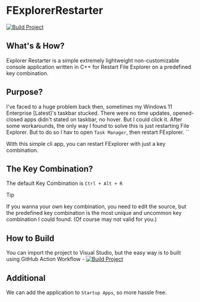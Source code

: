 # FExplorerRestarter

[![Build Project](https://github.com/sipsuru/FExplorerRestarter/actions/workflows/msbuild.yml/badge.svg)](https://github.com/sipsuru/FExplorerRestarter/actions/workflows/msbuild.yml)

## What's & How?
Explorer Restarter is a simple extremely lightweight non-customizable console application written in C++ for Restart File Explorer on a predefined key combination.

## Purpose?
I've faced to a huge problem back then, sometimes my Windows 11 Enterprise [Latest]'s taskbar stucked. There were no time updates, opened-closed apps didn't stated on taskbar, no hover. But I could click it. 
After some workarounds, the only way I found to solve this is just restarting File Explorer. But to do so I hav to open `Task Manager`, then restart FExplorer. ``

With this simple cli app, you can restart FExplorer with just a key combination.

## The Key Combination?
The default Key Combination is `Ctrl + Alt + R`

> [!TIP]
> If you wanna your own key combination, you need to edit the source, but the predefined key combination is the most unique and uncommon key combination I could found. (Of course may not valid for you.)

## How to Build
You can import the project to Visual Studio, but the easy way is to built using GitHub Action Workflow - [![Build Project](https://github.com/sipsuru/FExplorerRestarter/actions/workflows/msbuild.yml/badge.svg)](https://github.com/sipsuru/FExplorerRestarter/actions/workflows/msbuild.yml)

## Additional
We can add the application to `Startup Apps`, so more hassle free.
